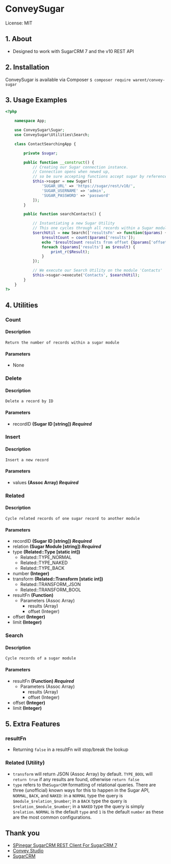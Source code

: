 # ConveySugar
License: MIT

## 1. About
* Designed to work with SugarCRM 7 and the v10 REST API

## 2. Installation
ConveySugar is available via Composer
`$ composer require warent/convey-sugar`

## 3. Usage Examples
```php
<?php

	namespace App;

	use ConveySugar\Sugar;
	use ConveySugar\Utilities\Search;

	class ContactSearchingApp {

		private $sugar;

		public function __construct() {
			// Creating our Sugar connection instance.
			// Connection opens when newed up,
			// so be sure accepting functions accept sugar by reference.
			$this->sugar = new Sugar([
				'SUGAR_URL' => 'https://sugar/rest/v10/',
				'SUGAR_USERNAME' => 'admin',
				'SUGAR_PASSWORD' => 'password'
			]);
		}

		public function searchContacts() {

			// Instantiating a new Sugar Utility
			// This one cycles through all records within a Sugar module
			$serchUtil = new Search(['resultsFn' => function($params) {
				$resultCount = count($params['results']);
				echo "$resultCount results from offset {$params['offset']}";
				foreach ($params['results'] as $result) {
					print_r($Result);
				}
			});

			// We execute our Search Utility on the module 'Contacts'
			$this->sugar->execute('Contacts', $searchUtil);
		}
	}
?>
```

## 4. Utilities
### Count
#### Description
	Return the number of records within a sugar module
#### Parameters
* None

### Delete
#### Description
	Delete a record by ID
#### Parameters
* recordID __(Sugar ID [string]) _Required___

### Insert
#### Description
	Insert a new record
#### Parameters
* values __(Assoc Array) _Required___

### Related
#### Description
	Cycle related records of one sugar record to another module
#### Parameters
* recordID __(Sugar ID [string]) _Required___
* relation __(Sugar Module [string]) _Required___
* type __(Related::Type [static int])__
	* Related::TYPE_NORMAL
	* Related::TYPE_NAKED
	* Related::TYPE_BACK
* number __(Integer)__
* transform __(Related::Transform [static int])__
	* Related::TRANSFORM_JSON
	* Related::TRANSFORM_BOOL
* resultFn __(Function)__
	* Parameters (Assoc Array)
		* results (Array)
		* offset (Integer)
* offset __(Integer)__
* limit __(Integer)__

### Search
#### Description
	Cycle records of a sugar module
#### Parameters
* resultFn __(Function) _Required___
	* Parameters (Assoc Array)
		* results (Array)
		* offset (Integer)
* offset __(Integer)__
* limit __(Integer)__

## 5. Extra Features
### resultFn
* Returning `false` in a resultFn will stop/break the lookup

### Related (Utility)
* `transform` will return JSON (Assoc Array) by default. `TYPE_BOOL` will `return true` if any results are found, otherwise `return false`
* `type` refers to the`SugarCRM` formatting of relational queries. There are three (unofficial) known ways for this to happen in the Sugar API, `NORMAL`, `BACK`, and `NAKED`: in a `NORMAL` type the query is `$module_$relation_$number`; in a `BACK` type the query is `$relation_$module_$number`; in a `NAKED` type the query is simply `$relation`. `NORMAL` is the default `type` and `1` is the default `number` as these are the most common configurations.

## Thank you
* [SPinegar SugarCRM REST Client For SugarCRM 7](https://github.com/spinegar/sugarcrm7-api-wrapper-class)
* [Convey Studio](http://www.conveystudio.com/)
* [SugarCRM](https://www.sugarcrm.com/)
